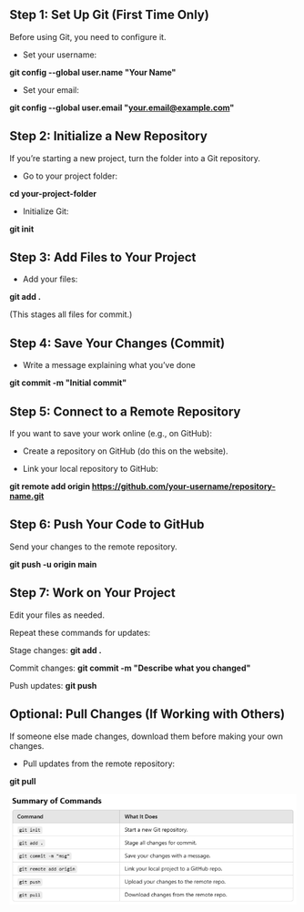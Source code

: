 
## Step 1: Set Up Git (First Time Only)

Before using Git, you need to configure it.

- Set your username:

**git config --global user.name "Your Name"**



- Set your email:

**git config --global user.email "your.email@example.com"**



## Step 2: Initialize a New Repository

If you’re starting a new project, turn the folder into a Git repository.

- Go to your project folder:

**cd your-project-folder**



- Initialize Git: 

**git init**


## Step 3: Add Files to Your Project

- Add your files:

**git add .**

(This stages all files for commit.)


## Step 4: Save Your Changes (Commit)

- Write a message explaining what you’ve done

**git commit -m "Initial commit"**



## Step 5: Connect to a Remote Repository 

If you want to save your work online (e.g., on GitHub):

- Create a repository on GitHub (do this on the website).

- Link your local repository to GitHub:


**git remote add origin https://github.com/your-username/repository-name.git**



## Step 6: Push Your Code to GitHub

Send your changes to the remote repository.

**git push -u origin main**



## Step 7: Work on Your Project

Edit your files as needed.

Repeat these commands for updates:


Stage changes:  **git add .**

Commit changes: **git commit -m "Describe what you changed"**

Push updates: **git push**



## Optional: Pull Changes (If Working with Others)


If someone else made changes, download them before making your own changes.

- Pull updates from the remote repository:

**git pull**



![alt text](image-2.png)















